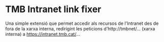 # TMB Intranet link fixer
Una simple extensió que permet accedir als recursos de l'Intranet des de fora de la xarxa interna, redirigint les peticions d'http://tmbnet/... (xarxa interna) a https://intranet.tmb.cat/...